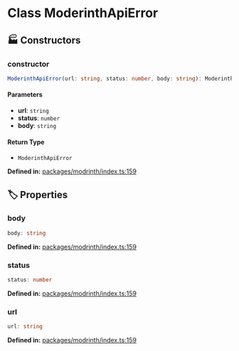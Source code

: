 # Class ModerinthApiError

## 🏭 Constructors

### constructor

```ts
ModerinthApiError(url: string, status: number, body: string): ModerinthApiError
```
#### Parameters

- **url**: `string`
- **status**: `number`
- **body**: `string`
#### Return Type

- `ModerinthApiError`

<p style="font-size: 14px; color: var(--vp-c-text-2)">
<strong>Defined in:</strong> <a href="https://github.com/voxelum/minecraft-launcher-core-node/blob/master/packages/modrinth/index.ts#L159" target="_blank" rel="noreferrer">packages/modrinth/index.ts:159</a>
</p>


## 🏷️ Properties

### body <Badge type="tip" text="readonly" />

```ts
body: string
```
<p style="font-size: 14px; color: var(--vp-c-text-2)">
<strong>Defined in:</strong> <a href="https://github.com/voxelum/minecraft-launcher-core-node/blob/master/packages/modrinth/index.ts#L159" target="_blank" rel="noreferrer">packages/modrinth/index.ts:159</a>
</p>


### status <Badge type="tip" text="readonly" />

```ts
status: number
```
<p style="font-size: 14px; color: var(--vp-c-text-2)">
<strong>Defined in:</strong> <a href="https://github.com/voxelum/minecraft-launcher-core-node/blob/master/packages/modrinth/index.ts#L159" target="_blank" rel="noreferrer">packages/modrinth/index.ts:159</a>
</p>


### url <Badge type="tip" text="readonly" />

```ts
url: string
```
<p style="font-size: 14px; color: var(--vp-c-text-2)">
<strong>Defined in:</strong> <a href="https://github.com/voxelum/minecraft-launcher-core-node/blob/master/packages/modrinth/index.ts#L159" target="_blank" rel="noreferrer">packages/modrinth/index.ts:159</a>
</p>


